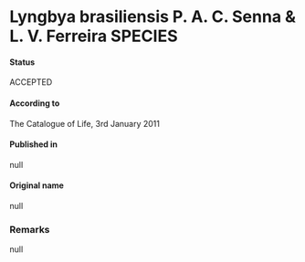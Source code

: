 # Lyngbya brasiliensis P. A. C. Senna & L. V. Ferreira SPECIES

#### Status
ACCEPTED

#### According to
The Catalogue of Life, 3rd January 2011

#### Published in
null

#### Original name
null

### Remarks
null